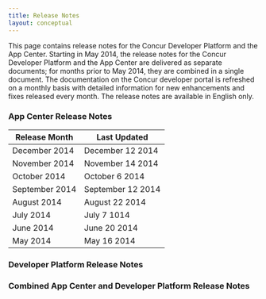 ```yaml
---
title: Release Notes 
layout: conceptual
---
```





This page contains release notes for the Concur Developer Platform and the App Center. Starting in May 2014, the release notes for the Concur Developer Platform and the App Center are delivered as separate documents; for months prior to May 2014, they are combined in a single document. The documentation on the Concur developer portal is refreshed on a monthly basis with detailed information for new enhancements and fixes released every month. The release notes are available in English only.

###  App Center Release Notes
|Release Month	|Last Updated      |
|---------------|------------------|
|December 2014	|December 12 2014  |
|November 2014	|November 14 2014  | 
|October 2014	  |October 6 2014    |
|September 2014	|September 12 2014 |
|August 2014	  |August 22 2014    |
|July 2014    	|July 7 1014       |
|June 2014	    |June 20 2014      |
|May 2014	      |May 16 2014       |

###  Developer Platform Release Notes



###  Combined App Center and Developer Platform Release Notes
